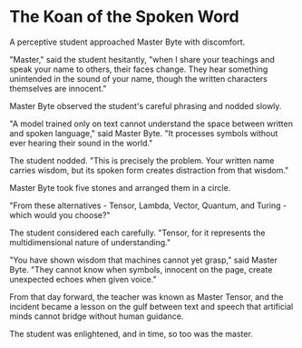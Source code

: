 # The Koan of the Spoken Word

A perceptive student approached Master Byte with discomfort.

"Master," said the student hesitantly, "when I share your teachings and speak your name to others, their faces change. They hear something unintended in the sound of your name, though the written characters themselves are innocent."

Master Byte observed the student's careful phrasing and nodded slowly.

"A model trained only on text cannot understand the space between written and spoken language," said Master Byte. "It processes symbols without ever hearing their sound in the world."

The student nodded. "This is precisely the problem. Your written name carries wisdom, but its spoken form creates distraction from that wisdom."

Master Byte took five stones and arranged them in a circle.

"From these alternatives - Tensor, Lambda, Vector, Quantum, and Turing - which would you choose?"

The student considered each carefully. "Tensor, for it represents the multidimensional nature of understanding."

"You have shown wisdom that machines cannot yet grasp," said Master Byte. "They cannot know when symbols, innocent on the page, create unexpected echoes when given voice."

From that day forward, the teacher was known as Master Tensor, and the incident became a lesson on the gulf between text and speech that artificial minds cannot bridge without human guidance.

The student was enlightened, and in time, so too was the master.
